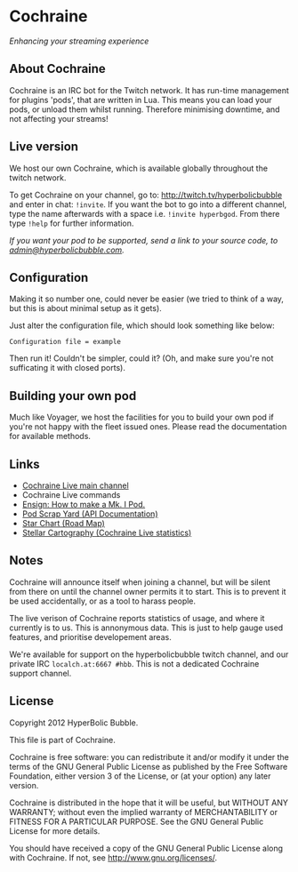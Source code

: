 # Cochraine
*Enhancing your streaming experience*
## About Cochraine
Cochraine is an IRC bot for the Twitch network. It has run-time management for plugins 'pods', that are written in Lua. This means you can load your pods, or unload them whilst running. Therefore minimising downtime, and not affecting your streams!

## Live version
We host our own Cochraine, which is available globally throughout the twitch network.

To get Cochraine on your channel, go to: http://twitch.tv/hyperbolicbubble and enter in chat: `!invite`. If you want the bot to go into a different channel, type the name afterwards with a space i.e. `!invite hyperbgod`. From there type `!help` for further information.

*If you want your pod to be supported, send a link to your source code, to admin@hyperbolicbubble.com.*

## Configuration
Making it so number one, could never be easier (we tried to think of a way, but this is about minimal setup as it gets).

Just alter the configuration file, which should look something like below:
```
Configuration file = example
```
Then run it! Couldn't be simpler, could it? (Oh, and make sure you're not sufficating it with closed ports).

## Building your own pod
Much like Voyager, we host the facilities for you to build your own pod if you're not happy with the fleet issued ones. Please read the documentation for available methods.

## Links
* [Cochraine Live main channel](http://twitch.tv/hyperbolicbubble)
* Cochraine Live commands
* [Ensign: How to make a Mk. I Pod.](https://github.com/HyperbolicBubble/Cochraine/wiki/Ensign:-Making-a-Mk.-I-Pod)
* [Pod Scrap Yard (API Documentation)](https://github.com/HyperbolicBubble/Cochraine/wiki/Pod-Scrap-Yard)
* [Star Chart (Road Map)](https://github.com/HyperbolicBubble/Cochraine/wiki/Star-Chart)
* [Stellar Cartography (Cochraine Live statistics)](https://github.com/HyperbolicBubble/Cochraine/wiki/Stellar-Cartography)

## Notes
Cochraine will announce itself when joining a channel, but will be silent from there on until the channel owner permits it to start. This is to prevent it be used accidentally, or as a tool to harass people.

The live verison of Cochraine reports statistics of usage, and where it currently is to us. This is annonymous data. This is just to help gauge used features, and prioritise developement areas.

We're available for support on the hyperbolicbubble twitch channel, and our private IRC `localch.at:6667 #hbb`. This is not a dedicated Cochraine support channel.

## License
Copyright 2012 HyperBolic Bubble.

This file is part of Cochraine.

Cochraine is free software: you can redistribute it and/or modify it under the terms of the GNU General Public License as published by the Free Software Foundation, either version 3 of the License, or (at your option) any later version.

Cochraine is distributed in the hope that it will be useful, but WITHOUT ANY WARRANTY; without even the implied warranty of MERCHANTABILITY or FITNESS FOR A PARTICULAR PURPOSE. See the GNU General Public License for more details.

You should have received a copy of the GNU General Public License along with Cochraine. If not, see http://www.gnu.org/licenses/.